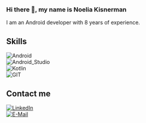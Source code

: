 ### Hi there 👋, my name is Noelia Kisnerman

I am an Android developer with 8 years of experience.

## Skills

![Android](https://img.shields.io/badge/Android-_555555?style=for-the-badge&logo=android&logoColor=green&labelColor=grey&color=brightgreen)<br>
![Android_Studio](https://img.shields.io/badge/Android_Studio-_555555?style=for-the-badge&logo=android-studio&logoColor=yellow&labelColor=grey&color=yellow)<br>
![Kotlin](https://img.shields.io/badge/Kotlin-_555555?style=for-the-badge&logo=kotlin&logoColor=yellow&labelColor=grey&color=yellow)<br>
![GIT](https://img.shields.io/badge/GIT-_555555?style=for-the-badge&logo=git&logoColor=red&labelColor=grey&color=red)<br>

## Contact me

[![LinkedIn](https://img.shields.io/badge/Linkedin-FFFFFF?style=plastic&logo=linkedin&logoColor=blue)](https://www.linkedin.com/in/noeliak/)<br>
[![E-Mail](https://img.shields.io/badge/Email-FFFFFF?style=plastic&logo=Gmail&logoColor=red)](mailto:noelia.kisnerman@gmail.com)

